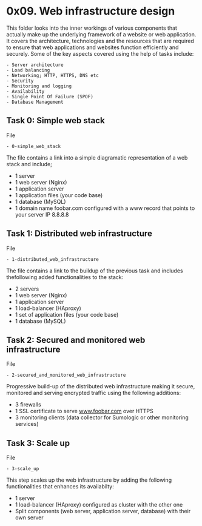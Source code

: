 # 0x09. Web infrastructure design

This folder looks into the inner workings of various components that actually make up the underlying framework of a website or web application. It covers the architecture, technologies and the resources that are required to ensure that web applications and websites function efficiently and securely. Some of the key aspects covered using the help of tasks include:

	- Server architecture
	- Load balancing
	- Networking; HTTP, HTTPS, DNS etc
	- Security
	- Monitoring and logging
	- Availability
	- Single Point Of Failure (SPOF)
	- Database Management


## Task 0: Simple web stack

File

	- 0-simple_web_stack
The file contains a link into a simple diagramatic representation of a web stack and include;

* 1 server
* 1 web server (Nginx)
* 1 application server
* 1 application files (your code base)
* 1 database (MySQL)
* 1 domain name foobar.com configured with a www record that points to your server IP 8.8.8.8



## Task 1: Distributed web infrastructure

File

	- 1-distributed_web_infrastructure
The file contains a link to the buildup of the previous task and includes thefollowing added functionalities to the stack:

* 2 servers
* 1 web server (Nginx)
* 1 application server
* 1 load-balancer (HAproxy)
* 1 set of application files (your code base)
* 1 database (MySQL)



## Task 2: Secured and monitored web infrastructure

File

	- 2-secured_and_monitored_web_infrastructure
Progressive build-up of the distributed web infrastructure making it secure, monitored and serving encrypted traffic using the following additions:

* 3 firewalls
* 1 SSL certificate to serve www.foobar.com over HTTPS
* 3 monitoring clients (data collector for Sumologic or other monitoring services)



## Task 3: Scale up

File

	- 3-scale_up
This step scales up the web infrastructure by adding the following functionalities that enhances its availabilty:

* 1 server
* 1 load-balancer (HAproxy) configured as cluster with the other one
* Split components (web server, application server, database) with their own server

